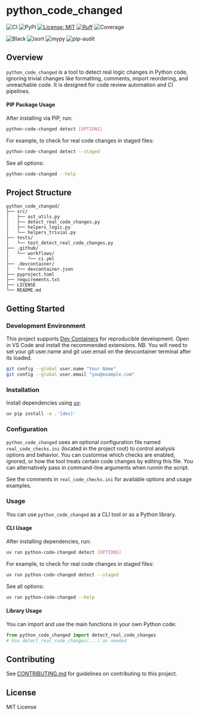 
# python_code_changed



![CI](https://github.com/DeanGodfreeItalia/python_code_changed/actions/workflows/ci.yml/badge.svg)
![PyPI](https://img.shields.io/pypi/v/python_code_changed)
[![License: MIT](https://img.shields.io/badge/License-MIT-yellow.svg)](https://opensource.org/licenses/MIT)
[![Ruff](https://img.shields.io/endpoint?url=https://raw.githubusercontent.com/astral-sh/ruff/main/assets/badge/v2.json)](https://github.com/astral-sh/ruff)
![Coverage](./coverage.svg)

![Black](https://img.shields.io/badge/code%20style-black-000000.svg)
![isort](https://img.shields.io/badge/imports-isort-ef8336.svg)
![mypy](https://img.shields.io/badge/type%20checker-mypy-blue.svg)
![pip-audit](https://img.shields.io/badge/security-pip--audit-yellow)


## Overview
`python_code_changed` is a tool to detect real logic changes in Python code, ignoring trivial changes like formatting, comments, import reordering, and unreachable code. It is designed for code review automation and CI pipelines.

#### PIP Package Usage

After installing via PIP, run:

```sh
python-code-changed detect [OPTIONS]
```

For example, to check for real code changes in staged files:

```sh
python-code-changed detect --staged
```

See all options:

```sh
python-code-changed --help
```

## Project Structure

```
python_code_changed/
├── src/
│   ├── ast_utils.py
│   ├── detect_real_code_changes.py
│   ├── helpers_logic.py
│   └── helpers_trivial.py
├── tests/
│   └── test_detect_real_code_changes.py
├── .github/
│   └── workflows/
│       └── ci.yml
├── .devcontainer/
│   └── devcontainer.json
├── pyproject.toml
├── requirements.txt
├── LICENSE
└── README.md
```

## Getting Started

### Development Environment
This project supports [Dev Containers](https://containers.dev/) for reproducible development. Open in VS Code and install the recommended extensions. NB. You will need to set your git user.name and git user.email on the devcontainer terminal after its loaded.
```sh
git config --global user.name "Your Name"
git config --global user.email "you@example.com"
```


### Installation
Install dependencies using [uv](https://github.com/astral-sh/uv):

```sh
uv pip install -e .'[dev]'
```

### Configuration

`python_code_changed` uses an optional configuration file named `real_code_checks.ini` (located in the project root) to control analysis options and behavior. You can customise which checks are enabled, ignored, or how the tool treats certain code changes by editing this file. You can alternatively pass in command-line arguments when runnin the script.

See the comments in `real_code_checks.ini` for available options and usage examples.
### Usage

You can use `python_code_changed` as a CLI tool or as a Python library.

#### CLI Usage

After installing dependencies, run:

```sh
uv run python-code-changed detect [OPTIONS]
```

For example, to check for real code changes in staged files:

```sh
uv run python-code-changed detect --staged
```

See all options:

```sh
uv run python-code-changed --help
```

#### Library Usage

You can import and use the main functions in your own Python code:

```python
from python_code_changed import detect_real_code_changes
# Use detect_real_code_changes(...) as needed
```

## Contributing

See [CONTRIBUTING.md](CONTRIBUTING.md) for guidelines on contributing to this project.

## License

MIT License
